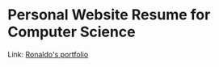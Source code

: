 # Personal Website Resume for Computer Science

Link: [Ronaldo's portfolio](https://ronaldo719.github.io/personal-website/)

